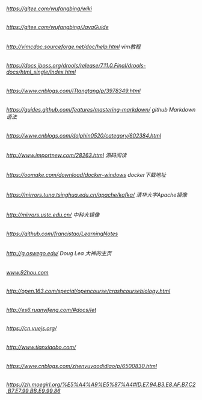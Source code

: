 ###### https://gitee.com/wufangbing/wiki   
###### https://gitee.com/wufangbing/JavaGuide
###### http://vimcdoc.sourceforge.net/doc/help.html    vim教程
###### https://docs.jboss.org/drools/release/7.11.0.Final/drools-docs/html_single/index.html     
###### https://www.cnblogs.com/ITtangtang/p/3978349.html
###### https://guides.github.com/features/mastering-markdown/   github Markdown 语法
###### https://www.cnblogs.com/dolphin0520/category/602384.html
###### http://www.importnew.com/28263.html     源码阅读
###### https://oomake.com/download/docker-windows    docker下载地址
###### https://mirrors.tuna.tsinghua.edu.cn/apache/kafka/   清华大学Apache镜像
###### http://mirrors.ustc.edu.cn/    中科大镜像
###### https://github.com/francistao/LearningNotes
###### http://g.oswego.edu/     Doug Lea 大神的主页
###### www.92hou.com
###### http://open.163.com/special/opencourse/crashcoursebiology.html
###### http://es6.ruanyifeng.com/#docs/let
###### https://cn.vuejs.org/
###### http://www.tianxiaobo.com/
###### https://www.cnblogs.com/zhenyuyaodidiao/p/6500830.html
###### https://zh.moegirl.org/%E5%A4%A9%E5%87%A4#ID.E7.94.B3.E8.AF.B7.C2.B7.E7.99.BB.E9.99.86
